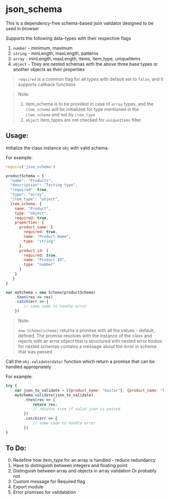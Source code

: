 # json_schema
This is a dependency-free schema-based json validator designed to be used in browser

Supports the following data-types with their respective flags
1. `number` - minimum, maximum
2. `string` - minLength, maxLength, patterns
3. `array` - minLength, maxLength, items, item_type, uniqueItems
4. `object` - They are nested schemas with the above three base types or another objects as their properties

> `required` is a common flag for all types with default set to `false`, and it supports callback functions

> Note:
> 1. item_schema is to be provided in case of `array` types, and the `item_schema` will be initialized for type mentioned in the `item_schema` and not by `item_type`
> 2. `object` item_types are not checked for `uniqueItems` filter

## Usage:
Initialize the class instance `obj` with valid schema. 

For example:
```javascript
require('json_schema')

productSchema = {
  "name": "Products",
  "description": "Testing type",
  "required": true,
  "type": "array",
  "item_type": "object",
  item_schema: {
    name: "Product",
    type: "object",
    required: true,
    properties: {
      product_name: {
        required: true,
        name: "Product Name",
        type: "string"
      },
      product_id: {
        required: true,
        name: "Product ID",
        type: "number"
      }
    }
   }
}

var mySchema = new Schema(productSchema)
    .then(res => res)
    .catch(err => {
        // some code to handle error
    })
```
> Note:
>
> `new Schema(schema)` returns a promise with all the values - default, defined. The promise resolves with the instance of the class and rejects with an error object that is structured with nested error bodies for nested schemas contains a message about the error in schema that was passed

Call the `obj.validate(data)` function which return a promise that can be handled appropriately

For example:
```javascript
try {
    var json_to_validate = [{product_name: "Guitar"}, {product_name: "Piano", product_id: 1} ];
    mySchema.validate(json_to_validate)
        .then(res => {
            return res; 
            // returns true if valid json is passed
        })
        .catch(err => {
            // some code to handle error
        })
}
```
## To Do: 
0. Redefine how item_type for an array is handled - reduce redundancy
1. Have to distinguish between integers and floating point
3. Distinguish between array and objects in array validation Or probably not
2. Custom message for Required flag
4. Export module
3. Error promises for validatation
